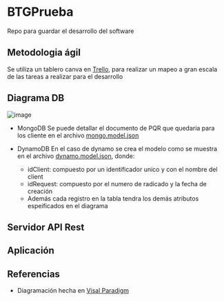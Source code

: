 # BTGPrueba
Repo para guardar el desarrollo del software

## Metodologia ágil
Se utiliza un tablero canva en [Trello](https://trello.com/b/ChoSnOUj), para realizar un mapeo a gran escala de las tareas a realizar para el desarrollo

## Diagrama DB
![image](https://user-images.githubusercontent.com/60258315/142771388-7c62a577-4603-4361-a482-7a1bede047bd.png)
- MongoDB
  Se puede detallar el documento de PQR que quedaria para los cliente en el archivo [mongo.model.json](models/mongo.model.json)

- DynamoDB
  En el caso de dynamo se crea el modelo como se muestra en el archivo [dynamo.model.json](models/dynamo.model.json), donde:
    - idClient: compuesto por un identificador unico y con el nombre del client
    - idRequest: compuesto por el numero de radicado y la fecha de creación
    - Además cada registro en la tabla tendra los demás atributos espeificados en el diagrama

## Servidor API Rest


## Aplicación


## Referencias
- Diagramación hecha en [Visal Paradigm](https://online.visual-paradigm.com)